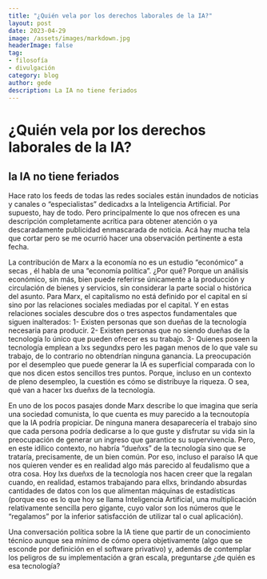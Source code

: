```yaml
---
title: "¿Quién vela por los derechos laborales de la IA?"
layout: post
date: 2023-04-29
image: /assets/images/markdown.jpg
headerImage: false
tag:
- filosofía
- divulgación
category: blog
author: gede
description: La IA no tiene feriados
---
```


# ¿Quién vela por los derechos laborales de la IA?
## la IA no tiene feriados

Hace rato los feeds de todas las redes sociales están inundados de noticias y canales o “especialistas” dedicadxs a la Inteligencia Artificial. Por supuesto, hay de todo. Pero principalmente lo que nos ofrecen es una descripción completamente acrítica para obtener atención o ya descaradamente publicidad enmascarada de noticia. Acá hay mucha tela que cortar pero se me ocurrió hacer una observación pertinente a esta fecha.

La contribución de Marx a la economía no es un estudio “económico” a secas , él habla de una “economía política”. ¿Por qué? Porque un análisis económico, sin más, bien puede referirse únicamente a la producción y circulación de bienes y servicios, sin considerar la parte social o histórica del asunto. Para Marx, el capitalismo no está definido por el capital en sí sino por las relaciones sociales mediadas por el capital. Y en estas relaciones sociales descubre dos o tres aspectos fundamentales que siguen inalterados: 1- Existen personas que son dueñas de la tecnología necesaria para producir. 2- Existen personas que no siendo dueñas de la tecnología lo único que pueden ofrecer es su trabajo. 3- Quienes poseen la tecnología emplean a lxs segundxs pero les pagan menos de lo que vale su trabajo, de lo contrario no obtendrían ninguna ganancia. La preocupación por el desempleo que puede generar la IA es superficial comparada con lo que nos dicen estos sencillos tres puntos. Porque, incluso en un contexto de pleno desempleo, la cuestión es cómo se distribuye la riqueza. O sea, qué van a hacer lxs dueñxs de la tecnología. 

En uno de los pocos pasajes donde Marx describe lo que imagina que sería una sociedad comunista, lo que cuenta es muy parecido a la tecnoutopía que la IA podría propiciar. De ninguna manera desaparecería el trabajo sino que cada persona podría dedicarse a lo que guste y disfrutar su vida sin la preocupación de generar un ingreso que garantice su supervivencia. Pero, en este idílico contexto, no habría “dueñxs” de la tecnología sino que se trataría, precisamente, de un bien común. Por eso, incluso el paraíso IA que nos quieren vender es en realidad algo más parecido al feudalismo que a otra cosa. Hoy lxs dueñxs de la tecnología nos hacen creer que la regalan cuando, en realidad, estamos trabajando para ellxs, brindando absurdas cantidades de datos con los que alimentan máquinas de estadísticas (porque eso es lo que hoy se llama Inteligencia Artificial, una multiplicación relativamente sencilla pero gigante, cuyo valor son los números que le “regalamos” por la inferior satisfacción de utilizar tal o cual aplicación).

Una conversación política sobre la IA tiene que partir de un conocimiento técnico aunque sea mínimo de cómo opera objetivamente (algo que se esconde por definición en el software privativo) y, además de contemplar los peligros de su implementación a gran escala, preguntarse ¿de quién es esa tecnología?
